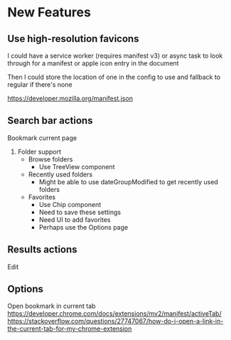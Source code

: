 # New Features
## Use high-resolution favicons
I could have a service worker (requires manifest v3) or async task to look through for a manifest or apple icon entry in the document

Then I could store the location of one in the config to use and fallback to regular if there's none

https://developer.mozilla.org/manifest.json

## Search bar actions
Bookmark current page
1. Folder support
    * Browse folders
        * Use TreeView component
    * Recently used folders
        * Might be able to use dateGroupModified to get recently used folders
    * Favorites
        * Use Chip component
        * Need to save these settings
        * Need UI to add favorites
        * Perhaps use the Options page

## Results actions
Edit

## Options
Open bookmark in current tab
    https://developer.chrome.com/docs/extensions/mv2/manifest/activeTab/
    https://stackoverflow.com/questions/27747067/how-do-i-open-a-link-in-the-current-tab-for-my-chrome-extension
